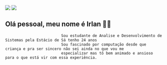 <div>
  <a href="https://www.instagram.com/_lucas_saraiva/" target="_blank"><img src="https://img.shields.io/badge/Instagram-E4405F?style=for-the-badge&logo=instagram&logoColor=white" target="_blank"></a>
  <a href="https://wa.me/5585998400058" target="_blank"><img src="https://img.shields.io/badge/WhatsApp-25D366?style=for-the-badge&logo=whatsapp&logoColor=white" target="_blank"></a>
  
  </div>
  
  ## Olá pessoal, meu nome é Irlan 👋🏼 
  
                             Sou estudante de Analise e Desenvolvimento de Sistemas pela Estácio de Sá tenho 24 anos 
                             Sou fascinado por computação desde que criança e pra ser sincero não sei ainda no que vou me 
                             especializar mas tô bem animado e ansioso para o que está vir com essa experiência. 
